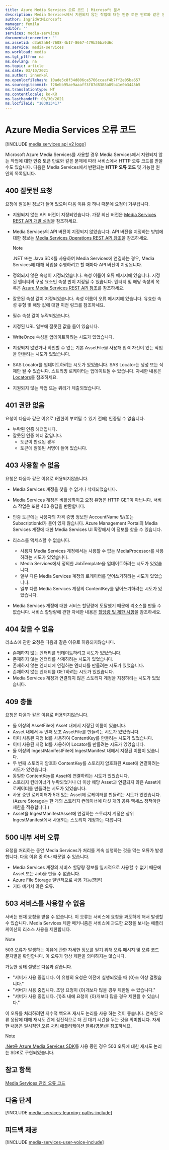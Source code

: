 ```yaml
---
title: Azure Media Services 오류 코드 | Microsoft 문서
description: Media Services에서 지원되지 않는 작업에 대한 인증 토큰 만료와 같은 문제에 따라 서비스에서 HTTP 오류 코드를 받을 수도 있습니다. 이 문서에서는 Azure Media Services v2 API 오류 코드에 대해 간략히 설명합니다.
author: IngridAtMicrosoft
manager: femila
editor: ''
services: media-services
documentationcenter: ''
ms.assetid: d3a62a64-7608-4b17-8667-479b26ba0d6c
ms.service: media-services
ms.workload: media
ms.tgt_pltfrm: na
ms.devlang: na
ms.topic: article
ms.date: 03/10/2021
ms.author: inhenkel
ms.openlocfilehash: 10ade5c8f34d806ca5706ccaaf4b7ff2e05ba657
ms.sourcegitcommit: f28ebb95ae9aaaff3f87d8388a09b41e0b3445b5
ms.translationtype: HT
ms.contentlocale: ko-KR
ms.lasthandoff: 03/30/2021
ms.locfileid: "103013417"
---
```

# <a name="azure-media-services-error-codes"></a>Azure Media Services 오류 코드

[!INCLUDE [media services api v2 logo](./includes/v2-hr.md)]

Microsoft Azure Media Services를 사용할 경우 Media Services에서 지원되지 않는 작업에 대한 인증 토큰 만료와 같은 문제에 따라 서비스에서 HTTP 오류 코드를 받을 수도 있습니다. 다음은 Media Services에서 반환되는 **HTTP 오류 코드** 및 가능한 원인의 목록입니다.  

## <a name="400-bad-request"></a>400 잘못된 요청
요청에 잘못된 정보가 들어 있으며 다음 이유 중 하나 때문에 요청이 거부됩니다.

* 지원되지 않는 API 버전이 지정되었습니다. 가장 최신 버전은 [Media Services REST API 개발 설정](media-services-rest-how-to-use.md)을 참조하세요.
* Media Services의 API 버전이 지정되지 않았습니다. API 버전을 지정하는 방법에 대한 정보는 [Media Services Operations REST API 참조](/rest/api/media/operations/azure-media-services-rest-api-reference)을 참조하세요.
  
  > [!NOTE]
  > .NET 또는 Java SDK를 사용하여 Media Services에 연결하는 경우, Media Services에 대해 작업을 수행하려고 할 때마다 API 버전이 지정됩니다.
  > 
  > 
* 정의되지 않은 속성이 지정되었습니다. 속성 이름이 오류 메시지에 있습니다. 지정된 엔터티의 구성 요소인 속성 만이 지정될 수 있습니다. 엔터티 및 해당 속성의 목록은 [Azure Media Services REST API 참조](/rest/api/media/operations/azure-media-services-rest-api-reference)를 참조하세요.
* 잘못된 속성 값이 지정되었습니다. 속성 이름이 오류 메시지에 있습니다. 유효한 속성 유형 및 해당 값에 대한 이전 링크를 참조하세요.
* 필수 속성 값이 누락되었습니다.
* 지정된 URL 일부에 잘못된 값을 들어 있습니다.
* WriteOnce 속성을 업데이트하려는 시도가 있었습니다.
* 지정되지 않았거나 확인할 수 없는 기본 AssetFile을 사용해 입력 자신이 있는 작업을 만들려는 시도가 있었습니다.
* SAS Locator를 업데이트하려는 시도가 있었습니다. SAS Locator는 생성 또는 삭제만 될 수 있습니다. 스트리밍 로케이터는 업데이트될 수 있습니다. 자세한 내용은 [Locators](/rest/api/media/operations/locator)를 참조하세요.
* 지원되지 않는 작업 또는 쿼리가 제출되었습니다.

## <a name="401-unauthorized"></a>401 권한 없음
요청이 다음과 같은 이유로 (권한이 부여될 수 있기 전에) 인증될 수 없습니다.

* 누락된 인증 헤더입니다.
* 잘못된 인증 헤더 값입니다.
  * 토큰이 만료된 경우 
  * 토큰에 잘못된 서명이 들어 있습니다.

## <a name="403-forbidden"></a>403 사용할 수 없음
요청은 다음과 같은 이유로 허용되지않습니다.

* Media Services 계정을 찾을 수 없거나 삭제되었습니다.
* Media Services 계정은 비활성화이고 요청 유형은 HTTP GET이 아닙니다. 서비스 작업은 또한 403 응답을 반환합니다.
* 인증 토큰에는 사용자의 자격 증명 정보인 AccountName 및/또는 SubscriptionId가 들어 있지 않습니다. Azure Management Portal의 Media Services 계정에 대한 Media Services UI 확장에서 이 정보를 찾을 수 있습니다.
* 리소스를 액세스할 수 없습니다.
  
  * 사용자 Media Services 계정에서는 사용할 수 없는 MediaProcessor를 사용하려는 시도가 있었습니다.
  * Media Services에서 정의한 JobTemplate을 업데이트하려는 시도가 있었습니다.
  * 일부 다른 Media Services 계정의 로케이터를 덮어쓰기하려는 시도가 있었습니다.
  * 일부 다른 Media Services 계정의 ContentKey를 덮어쓰기하려는 시도가 있었습니다.
* Media Services 계정에 대한 서비스 할당량에 도달했기 때문에 리소스를 만들 수 없습니다. 서비스 할당량에 관한 자세한 내용은 [할당량 및 제한 사항](media-services-quotas-and-limitations.md)을 참조하세요.

## <a name="404-not-found"></a>404 찾을 수 없음
리소스에 관한 요청은 다음과 같은 이유로 허용되지않습니다.

* 존재하지 않는 엔터티를 업데이트하려고 시도가 있었습니다.
* 존재하지 않는 엔터티를 삭제하려는 시도가 있었습니다.
* 존재하지 않는 엔터티에 연결하는 엔터티를 만들려는 시도가 있었습니다.
* 존재하지 않는 엔터티를 GET하려는 시도가 있었습니다.
* Media Services 계정과 연결되지 않은 스토리지 계정을 지정하려는 시도가 있었습니다.  

## <a name="409-conflict"></a>409 충돌
요청은 다음과 같은 이유로 허용되지않습니다.

* 둘 이상의 AssetFile에 Asset 내에서 지정된 이름이 있습니다.
* Asset 내에서 두 번째 보조 AssetFile를 만들려는 시도가 있었습니다.
* 이미 사용된 지정 Id를 사용하여 ContentKey를 만들려는 시도가 있었습니다.
* 이미 사용된 지정 Id를 사용하여 Locator를 만들려는 시도가 있었습니다.
* 둘 이상의 IngestManifestFile에 IngestManifest 내에서 지정된 이름이 있습니다.
* 두 번째 스토리지 암호화 ContentKey를 스토리지 암호화된 Asset에 연결하려는 시도가 있었습니다.
* 동일한 ContentKey를 Asset에 연결하려는 시도가 있었습니다.
* 스토리지 컨테이너가 누락되었거나 더 이상 해당 Asset과 연결되지 않은 Asset에 로케이터를 만들려는 시도가 있었습니다.
* 사용 중인 로케이터가 5개 있는 Asset에 로케이터를 만들려는 시도가 있었습니다. (Azure Storage는 한 개의 스토리지 컨테이너에 다섯 개의 공유 액세스 정책이란 제한을 적용합니다.)
* Asset을 IngestManifestAsset에 연결하는 스토리지 계정은 상위 IngestManifest에서 사용되는 스토리지 계정과는 다릅니다.  

## <a name="500-internal-server-error"></a>500 내부 서버 오류
요청을 처리하는 동안 Media Services가 처리를 계속 실행하는 것을 막는 오류가 발생합니다. 다음 이유 중 하나 때문일 수 있습니다.

* Media Services 계정의 서비스 할당량 정보를 일시적으로 사용할 수 없기 때문에 Asset 또는 Job을 만들 수 없습니다.
* Azure File Storage 일반적으로 사용 가능(영문)
* 기타 예기치 않은 오류.

## <a name="503-service-unavailable"></a>503 서비스를 사용할 수 없음
서버는 현재 요청을 받을 수 없습니다. 이 오류는 서비스에 요청을 과도하게 해서 발생할 수 있습니다. Media Services 제한 메커니즘은 서비스에 과도한 요청을 보내는 애플리케이션의 리소스 사용을 제한합니다.

> [!NOTE]
> 503 오류가 발생하는 이유에 관한 자세한 정보를 얻기 위해 오류 메시지 및 오류 코드 문자열을 확인합니다. 이 오류가 항상 제한을 의미하지는 않습니다.
> 
> 

가능한 상태 설명은 다음과 같습니다.

* "서버가 사용 중입니다. 이 유형의 요청은 이전에 실행되었을 때 {0}초 이상 걸렸습니다."
* "서버가 사용 중입니다. 초당 요청이 {0}개보다 많을 경우 제한될 수 있습니다."
* "서버가 사용 중입니다. {1}초 내에 요청이 {0}개보다 많을 경우 제한될 수 있습니다."

이 오류를 처리하려면 지수적 백오프 재시도 논리를 사용 하는 것이 좋습니다. 연속된 오류 응답에 대해 재시도 간에 점진적으로 더 긴 대기 시간을 두는 것을 의미합니다.  자세한 내용은 [일시적인 오류 처리 애플리케이션 블록(영문)](/previous-versions/msp-n-p/hh680905(v=pandp.50))을 참조하세요.

> [!NOTE]
> [.Net용 Azure Media Services SDK](https://github.com/Azure/azure-sdk-for-media-services/tree/master)를 사용 중인 경우 503 오류에 대한 재시도 논리는 SDK로 구현되었습니다.  
> 
> 

## <a name="see-also"></a>참고 항목
[Media Services 관리 오류 코드](/rest/api/media/)

## <a name="next-steps"></a>다음 단계
[!INCLUDE [media-services-learning-paths-include](../../../includes/media-services-learning-paths-include.md)]

## <a name="provide-feedback"></a>피드백 제공
[!INCLUDE [media-services-user-voice-include](../../../includes/media-services-user-voice-include.md)]
